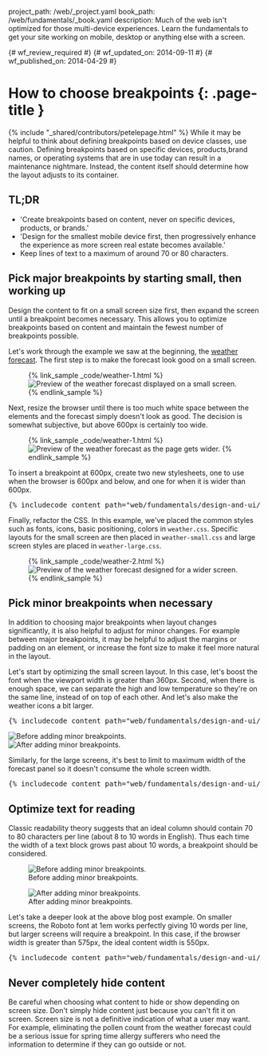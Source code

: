 project_path: /web/_project.yaml
book_path: /web/fundamentals/_book.yaml
description: Much of the web isn't optimized for those multi-device experiences. Learn the fundamentals to get your site working on mobile, desktop or anything else with a screen.

{# wf_review_required #}
{# wf_updated_on: 2014-09-11 #}
{# wf_published_on: 2014-04-29 #}

# How to choose breakpoints {: .page-title }

{% include "_shared/contributors/petelepage.html" %}
While it may be helpful to think about defining breakpoints based on device classes, use caution.  Defining breakpoints based on specific devices, products,brand names, or operating systems that are in use today can result in a maintenance nightmare. Instead, the content itself should determine how the layout adjusts to its container.


## TL;DR
- 'Create breakpoints based on content, never on specific devices, products, or brands.'
- 'Design for the smallest mobile device first, then progressively enhance the experience as more screen real estate becomes available.'
- Keep lines of text to a maximum of around 70 or 80 characters.


## Pick major breakpoints by starting small, then working up

Design the content to fit on a small screen size first, then expand the screen
until a breakpoint becomes necessary.  This allows you to optimize
breakpoints based on content and maintain the fewest number of breakpoints
possible.

Let's work through the example we saw at the beginning,
the [weather forecast](/web/fundamentals/design-and-ui/responsive/fundamentals/).
The first step is to make the forecast look good on a small screen.

<figure>
  {% link_sample _code/weather-1.html %}
    <img src="imgs/weather-1.png" class="center" srcset="imgs/weather-1.png 1x, imgs/weather-1-2x.png 2x" alt="Preview of the weather forecast displayed on a small screen.">
  {% endlink_sample %}
</figure>

Next, resize the browser until there is too much white space between the
elements and the forecast simply doesn't look as good.  The decision is somewhat
subjective, but above 600px is certainly too wide.

<figure>
  {% link_sample _code/weather-1.html %}
    <img src="imgs/weather-2.png" class="center" srcset="imgs/weather-2.png 1x, imgs/weather-2-2x.png 2x" alt="Preview of the weather forecast as the page gets wider.">
  {% endlink_sample %}
</figure>

To insert a breakpoint at 600px, create two new stylesheets, one to use when the
browser is 600px and below, and one for when it is wider than 600px.

<pre class="prettyprint">
{% includecode content_path="web/fundamentals/design-and-ui/responsive/fundamentals/_code/weather-2.html" region_tag="mqweather2" %}
</pre>

Finally, refactor the CSS.  In this example, we've placed the common styles such
as fonts, icons, basic positioning, colors in `weather.css`.  Specific layouts
for the small screen are then placed in `weather-small.css` and large screen
styles are placed in `weather-large.css`.

<figure>
  {% link_sample _code/weather-2.html %}
    <img src="imgs/weather-3.png" class="center" srcset="imgs/weather-3.png 1x, imgs/weather-3-2x.png 2x" alt="Preview of the weather forecast designed for a wider screen.">
  {% endlink_sample %}
</figure>

## Pick minor breakpoints when necessary

In addition to choosing major breakpoints when layout changes significantly, it
is also helpful to adjust for minor changes.  For example between major
breakpoints, it may be helpful to adjust the margins or padding on an element,
or increase the font size to make it feel more natural in the layout.

Let's start by optimizing the small screen layout.  In this case, let's boost
the font when the viewport width is greater than 360px.  Second, when there is
enough space, we can separate the high and low temperature so they're on the
same line, instead of on top of each other.  And let's also make the weather
icons a bit larger.

<pre class="prettyprint">
{% includecode content_path="web/fundamentals/design-and-ui/responsive/fundamentals/_code/weather-small.css" region_tag="mqsmallbpsm" lang=css %}
</pre>

<div class="mdl-grid">
  <div class="mdl-cell mdl-cell--6-col">
    <img src="imgs/weather-4-l.png" srcset="imgs/weather-4-l.png 1x, imgs/weather-4-l-2x.png 2x" alt="Before adding minor breakpoints.">
  </div>

  <div class="mdl-cell mdl-cell--6-col">
    <img src="imgs/weather-4-r.png" srcset="imgs/weather-4-r.png 1x, imgs/weather-4-r-2x.png 2x" alt="After adding minor breakpoints.">
  </div>
</div>

Similarly, for the large screens, it's best to limit to maximum width of the
forecast panel so it doesn't consume the whole screen width.

<pre class="prettyprint">
{% includecode content_path="web/fundamentals/design-and-ui/responsive/fundamentals/_code/weather-large.css" region_tag="mqsmallbplg" lang=css %}
</pre>

## Optimize text for reading

Classic readability theory suggests that an ideal column should contain 70 to 80
characters per line (about  8 to 10 words in English). Thus each time the width
of a text block grows past about 10 words, a breakpoint should be considered.

<div class="mdl-grid">
  <figure class="mdl-cell mdl-cell--4-col">
    <img src="imgs/reading-ph.png" srcset="imgs/reading-ph.png 1x, imgs/reading-ph-2x.png 2x" alt="Before adding minor breakpoints.">
    <figcaption>Before adding minor breakpoints.</figcaption>
  </figure>

  <figure class="mdl-cell mdl-cell--8-col">
    <img src="imgs/reading-de.png" srcset="imgs/reading-de.png 1x, imgs/reading-de-2x.png 2x" alt="After adding minor breakpoints.">
    <figcaption>After adding minor breakpoints.</figcaption>
  </figure>
</div>

Let's take a deeper look at the above blog post example.  On smaller screens,
the Roboto font at 1em works perfectly giving 10 words per line, but larger
screens will require a breakpoint. In this case, if the browser width is greater
than 575px, the ideal content width is 550px.

<pre class="prettyprint">
{% includecode content_path="web/fundamentals/design-and-ui/responsive/fundamentals/_code/reading.html" region_tag="mqreading" lang=css %}
</pre>

## Never completely hide content

Be careful when choosing what content to hide or show depending on screen size.
Don't simply hide content just because you can't fit it on screen.  Screen size
is not a definitive indication of what a user may want.  For example,
eliminating the pollen count from the weather forecast could be a serious issue
for spring time allergy sufferers who need the information to determine if they
can go outside or not.



